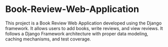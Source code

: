 # Book-Review-Web-Application
This project is a Book Review Web Application developed using the Django framework. It allows users to add books, write reviews, and view reviews. It follows a Django Framework architecture with proper data modeling, caching mechanisms, and test coverage.
